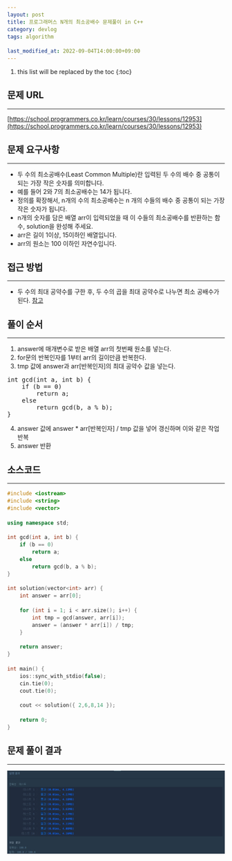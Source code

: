 ```yaml
---
layout: post
title: 프로그래머스 N개의 최소공배수 문제풀이 in C++
category: devlog
tags: algorithm

last_modified_at: 2022-09-04T14:00:00+09:00
---
```


1. this list will be replaced by the toc
{:toc}

## 문제 URL
---
[https://school.programmers.co.kr/learn/courses/30/lessons/12953](https://school.programmers.co.kr/learn/courses/30/lessons/12953)

## 문제 요구사항
---
+ 두 수의 최소공배수(Least Common Multiple)란 입력된 두 수의 배수 중 공통이 되는 가장 작은 숫자를 의미합니다. 
+ 예를 들어 2와 7의 최소공배수는 14가 됩니다. 
+ 정의를 확장해서, n개의 수의 최소공배수는 n 개의 수들의 배수 중 공통이 되는 가장 작은 숫자가 됩니다.
+ n개의 숫자를 담은 배열 arr이 입력되었을 때 이 수들의 최소공배수를 반환하는 함수, solution을 완성해 주세요.
+ arr은 길이 1이상, 15이하인 배열입니다.
+ arr의 원소는 100 이하인 자연수입니다.

## 접근 방법
---
+ 두 수의 최대 공약수를 구한 후,  두 수의 곱을 최대 공약수로 나누면 최소 공배수가 된다. [참고](https://github.com/hs-study-group/algorithm/pull/100)

## 풀이 순서
---
1. answer에 매개변수로 받은 배열 arr의 첫번째 원소를 넣는다.
2. for문의 반복인자를 1부터 arr의 길이만큼 반복한다.
3. tmp 값에 answer과 arr[반복인자]의 최대 공약수 값을 넣는다.

<pre>
int gcd(int a, int b) {
    if (b == 0)
        return a;
    else
        return gcd(b, a % b);
}
</pre>

4. answer 값에 answer * arr[반복인자] / tmp 값을 넣어 갱신하며 이와 같은 작업 반복
6. answer 반환

## 소스코드
---
~~~c++
#include <iostream>
#include <string>
#include <vector>

using namespace std;

int gcd(int a, int b) {
    if (b == 0)
        return a;
    else
        return gcd(b, a % b);
}

int solution(vector<int> arr) {
    int answer = arr[0];

    for (int i = 1; i < arr.size(); i++) {
        int tmp = gcd(answer, arr[i]);
        answer = (answer * arr[i]) / tmp;
    }

    return answer;
}

int main() {
    ios::sync_with_stdio(false);
    cin.tie(0);
    cout.tie(0);

    cout << solution({ 2,6,8,14 });

    return 0;
}
~~~

## 문제 풀이 결과
---
<img src="/assets/img/post-img/algorithm/2022-09-04-pgs-Lv2_N_LCM/result.jpg">